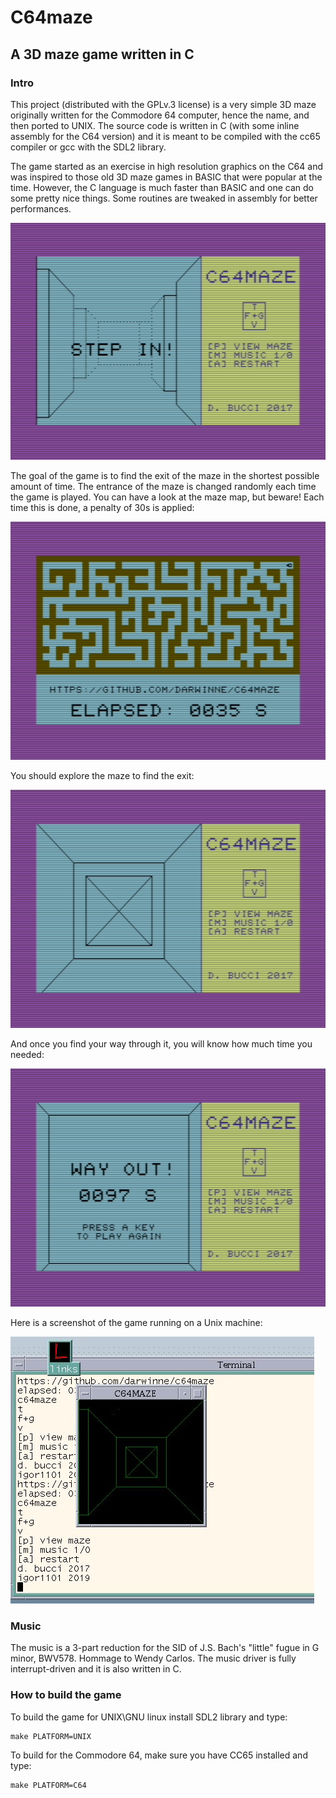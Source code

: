 # C64maze
## A 3D maze game written in C

### Intro

This project (distributed with the GPLv.3 license) is a very simple 3D maze originally written for
the Commodore 64 computer, hence the name, and then ported to UNIX. The source code is written in C (with some inline
assembly for the C64 version) and it is meant to be compiled with the cc65 compiler or gcc with the SDL2 library.

The game started as an exercise in high resolution graphics on the C64 and was inspired to those old 3D maze games in BASIC that were popular at the time. However, the C language is much faster than BASIC and one can do some pretty nice things. Some routines are tweaked in assembly for better performances.

![Do you dare to enter The Maze?](https://github.com/DarwinNE/C64maze/raw/master/screenshots/step_in.png)

The goal of the game is to find the exit of the maze in the shortest possible amount of time. The entrance of the maze is changed randomly each time the game is played. You can have a look at the maze map, but beware! Each time this is done, a penalty of 30s is applied:

![Maze map](https://github.com/DarwinNE/C64maze/raw/master/screenshots/mazeview.png)

You should explore the maze to find the exit:

![Hey! You found the exit!](https://github.com/DarwinNE/C64maze/raw/master/screenshots/exit.png)

And once you find your way through it, you will know how much time you needed:

![Game completed.](https://github.com/DarwinNE/C64maze/raw/master/screenshots/exit_s.png)

Here is a screenshot of the game running on a Unix machine:

![UNIX PORT 1st version](./screenshots/unix_first.jpg "you must see it")

### Music
The music is a 3-part reduction for the SID of J.S. Bach's "little" fugue in G minor, BWV578. Hommage to Wendy Carlos. The music driver is fully interrupt-driven and it is also written in C.

### How to build the game
To build the game for UNIX\GNU linux install SDL2 library and type:
~~~~
make PLATFORM=UNIX
~~~~

To build for the Commodore 64, make sure you have CC65 installed and type:
~~~~
make PLATFORM=C64
~~~~
